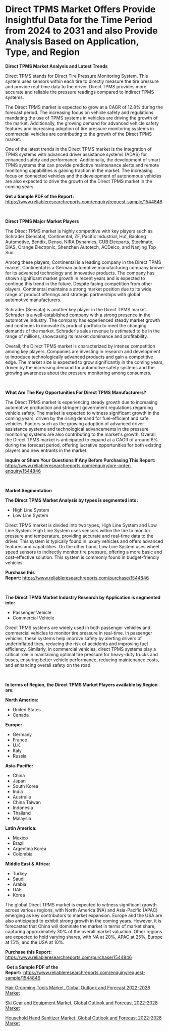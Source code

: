 <p><h1>Direct TPMS Market Offers Provide Insightful Data for the Time Period from 2024 to 2031 and also Provide Analysis Based on Application, Type, and Region</h1></p><p><strong>Direct TPMS Market Analysis and Latest Trends</strong></p>
<p><p>Direct TPMS stands for Direct Tire Pressure Monitoring System. This system uses sensors within each tire to directly measure the tire pressure and provide real-time data to the driver. Direct TPMS provides more accurate and reliable tire pressure readings compared to indirect TPMS systems.</p><p>The Direct TPMS market is expected to grow at a CAGR of 12.8% during the forecast period. The increasing focus on vehicle safety and regulations mandating the use of TPMS systems in vehicles are driving the growth of the market. Additionally, the growing demand for advanced vehicle safety features and increasing adoption of tire pressure monitoring systems in commercial vehicles are contributing to the growth of the Direct TPMS market.</p><p>One of the latest trends in the Direct TPMS market is the integration of TPMS systems with advanced driver assistance systems (ADAS) for enhanced safety and performance. Additionally, the development of smart TPMS systems that can provide predictive maintenance alerts and remote monitoring capabilities is gaining traction in the market. The increasing focus on connected vehicles and the development of autonomous vehicles are also expected to drive the growth of the Direct TPMS market in the coming years.</p></p>
<p><strong>Get a Sample PDF of the Report:&nbsp;</strong> <a href="https://www.reliableresearchreports.com/enquiry/request-sample/1544846">https://www.reliableresearchreports.com/enquiry/request-sample/1544846</a></p>
<p>&nbsp;</p>
<p><strong>Direct TPMS Major Market Players</strong></p>
<p><p>The Direct TPMS market is highly competitive with key players such as Schrader (Sensata), Continental, ZF, Pacific Industrial, Huf, Baolong Automotive, Bendix, Denso, NIRA Dynamics, CUB Elecparts, Steelmate, DIAS, Orange Electronic, Shenzhen Autotech, ACDelco, and Nanjing Top Sun. </p><p>Among these players, Continental is a leading company in the Direct TPMS market. Continental is a German automotive manufacturing company known for its advanced technology and innovative products. The company has shown significant market growth in recent years and is expected to continue this trend in the future. Despite facing competition from other players, Continental maintains a strong market position due to its wide range of product offerings and strategic partnerships with global automotive manufacturers.</p><p>Schrader (Sensata) is another key player in the Direct TPMS market. Schrader is a well-established company with a strong presence in the automotive industry. The company has experienced steady market growth and continues to innovate its product portfolio to meet the changing demands of the market. Schrader's sales revenue is estimated to be in the range of millions, showcasing its market dominance and profitability.</p><p>Overall, the Direct TPMS market is characterized by intense competition among key players. Companies are investing in research and development to introduce technologically advanced products and gain a competitive edge. The market size is expected to grow significantly in the coming years, driven by the increasing demand for automotive safety systems and the growing awareness about tire pressure monitoring among consumers.</p></p>
<p>&nbsp;</p>
<p><strong>What Are The Key Opportunities For Direct TPMS Manufacturers?</strong></p>
<p><p>The Direct TPMS market is experiencing steady growth due to increasing automotive production and stringent government regulations regarding vehicle safety. The market is expected to witness significant growth in the coming years, driven by the rising demand for fuel-efficient and safe vehicles. Factors such as the growing adoption of advanced driver-assistance systems and technological advancements in tire pressure monitoring systems are also contributing to the market's growth. Overall, the Direct TPMS market is anticipated to expand at a CAGR of around 6% during the forecast period, offering lucrative opportunities for both existing players and new entrants in the market.</p></p>
<p><strong>Inquire or Share Your Questions If Any Before Purchasing This Report:</strong> <a href="https://www.reliableresearchreports.com/enquiry/pre-order-enquiry/1544846">https://www.reliableresearchreports.com/enquiry/pre-order-enquiry/1544846</a></p>
<p>&nbsp;</p>
<p><strong>Market Segmentation</strong></p>
<p><strong>The Direct TPMS Market Analysis by types is segmented into:</strong></p>
<p><ul><li>High Line System</li><li>Low Line System</li></ul></p>
<p><p>Direct TPMS market is divided into two types, High Line System and Low Line System. High Line System uses sensors within the tire to monitor pressure and temperature, providing accurate and real-time data to the driver. This system is typically found in luxury vehicles and offers advanced features and capabilities. On the other hand, Low Line System uses wheel speed sensors to indirectly monitor tire pressure, offering a more basic and cost-effective solution. This system is commonly found in budget-friendly vehicles.</p></p>
<p><strong>Purchase this Report:&nbsp;</strong><a href="https://www.reliableresearchreports.com/purchase/1544846">https://www.reliableresearchreports.com/purchase/1544846</a></p>
<p>&nbsp;</p>
<p><strong>The Direct TPMS Market Industry Research by Application is segmented into:</strong></p>
<p><ul><li>Passenger Vehicle</li><li>Commercial Vehicle</li></ul></p>
<p><p>Direct TPMS systems are widely used in both passenger vehicles and commercial vehicles to monitor tire pressure in real-time. In passenger vehicles, these systems help improve safety by alerting drivers of underinflated tires, reducing the risk of accidents and improving fuel efficiency. Similarly, in commercial vehicles, direct TPMS systems play a critical role in maintaining optimal tire pressure for heavy-duty trucks and buses, ensuring better vehicle performance, reducing maintenance costs, and enhancing overall safety on the road.</p></p>
<p>&nbsp;</p>
<p><strong>In terms of Region, the Direct TPMS Market Players available by Region are:</strong></p>
<p>
    <p> <strong> North America: </strong>
        <ul>
            <li>United States</li>
            <li>Canada</li>
        </ul>
        </p> 
    <p> <strong> Europe: </strong>
        <ul>
            <li>Germany</li>
            <li>France</li>
            <li>U.K.</li>
            <li>Italy</li>
            <li>Russia</li>
        </ul>
        </p> 
    <p> <strong> Asia-Pacific: </strong>
        <ul>
            <li>China</li>
            <li>Japan</li>
            <li>South Korea</li>
            <li>India</li>
            <li>Australia</li>
            <li>China Taiwan</li>
            <li>Indonesia</li>
            <li>Thailand</li>
            <li>Malaysia</li>
        </ul>
        </p> 
    <p> <strong> Latin America: </strong>
        <ul>
            <li>Mexico</li>
            <li>Brazil</li>
            <li>Argentina Korea</li>
            <li>Colombia</li>
        </ul>
        </p> 
    <p> <strong> Middle East & Africa: </strong>
        <ul>
            <li>Turkey</li>
            <li>Saudi</li>
            <li>Arabia</li>
            <li>UAE</li>
            <li>Korea</li>
        </ul>
    </p>
    </p>
<p><p>The global Direct TPMS market is expected to witness significant growth across various regions, with North America (NA) and Asia-Pacific (APAC) emerging as key contributors to market expansion. Europe and the USA are also anticipated to exhibit strong growth in the coming years. However, it is forecasted that China will dominate the market in terms of market share, capturing approximately 30% of the overall market valuation. Other regions are expected to hold varying shares, with NA at 20%, APAC at 25%, Europe at 15%, and the USA at 10%.</p></p>
<p><strong>Purchase this Report: </strong><a href="https://www.reliableresearchreports.com/purchase/1544846">https://www.reliableresearchreports.com/purchase/1544846</a></p>
<p>&nbsp;<strong>Get a Sample PDF of the Report:&nbsp;&nbsp;</strong><a href="https://www.reliableresearchreports.com/enquiry/request-sample/1544846">https://www.reliableresearchreports.com/enquiry/request-sample/1544846</a></p>
<p><strong></strong></p>
<p><p><a href="https://view.publitas.com/reportprime-1/hair-grooming-tools-market-global-outlook-and-forecast-2022-2028-market-size-market-share-and-global-market-analysis-report-2023-2030/">Hair Grooming Tools Market, Global Outlook and Forecast 2022-2028 Market</a></p><p><a href="https://view.publitas.com/reportprime-1/ski-gear-and-equipment-market-global-outlook-and-forecast-2022-2028-market-insights-market-players-and-forecast-till-2030/">Ski Gear and Equipment Market, Global Outlook and Forecast 2022-2028 Market</a></p><p><a href="https://view.publitas.com/reportprime-1/household-hand-sanitizer-market-global-outlook-and-forecast-2022-2028-market-size-share-trends-analysis-report-by-application-regional-outlook-competitive-strategies-and-segment-forecasts-2023-2030/">Household Hand Sanitizer Market, Global Outlook and Forecast 2022-2028 Market</a></p></p>